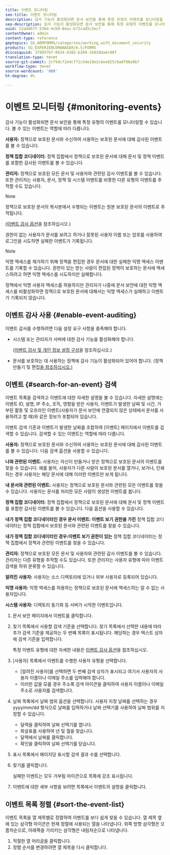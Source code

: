 ```yaml
---
title: 이벤트 모니터링
seo-title: 이벤트 모니터링
description: 감사 기능이 활성화되면 문서 보안을 통해 특정 유형의 이벤트를 모니터링할 수 있습니다. 문서 보안을 사용하여 이벤트 목록을 쉽게 검색하고 정렬할 수 있습니다.
seo-description: 감사 기능이 활성화되면 문서 보안을 통해 특정 유형의 이벤트를 모니터링할 수 있습니다. 문서 보안을 사용하여 이벤트 목록을 쉽게 검색하고 정렬할 수 있습니다.
uuid: 22add6ff-536d-4cb9-8eac-b72cad5c3ecf
contentOwner: admin
content-type: reference
geptopics: SG_AEMFORMS/categories/working_with_document_security
products: SG_EXPERIENCEMANAGER/6.5/FORMS
discoiquuid: 379957bf-0634-4182-b269-1b010da4c90f
translation-type: tm+mt
source-git-commit: 2cf9dcf2e9cf71c54e19e2c6ee825c9a8f00a9b7
workflow-type: tm+mt
source-wordcount: '989'
ht-degree: 0%

---
```



# 이벤트 모니터링 {#monitoring-events}

감사 기능이 활성화되면 문서 보안을 통해 특정 유형의 이벤트를 모니터링할 수 있습니다. 볼 수 있는 이벤트는 역할에 따라 다릅니다.

**사용자:** 정책으로 보호된 문서와 수신하여 사용하는 보호된 문서에 대해 감사된 이벤트를 볼 수 있습니다.

**정책 집합 코디네이터:** 정책 집합에서 정책으로 보호된 문서에 대해 문서 및 정책 이벤트를 포함한 감사된 이벤트를 볼 수 있습니다.

**관리자:** 정책으로 보호된 모든 문서 및 사용자와 관련된 감사 이벤트를 볼 수 있습니다. 또한 관리자는 사용자, 문서, 정책 및 시스템 이벤트를 비롯한 다른 유형의 이벤트를 추적할 수도 있습니다.

>[!NOTE]
>
>정책으로 보호된 문서의 복사본에서 수행되는 이벤트는 원본 보호된 문서의 이벤트로 추적됩니다.

([이벤트 감사 옵션](/help/forms/using/admin-help/configuring-client-server-options.md#event-auditing-options)을 참조하십시오.)

권한이 없는 사용자가 문서를 보려고 하거나 잘못된 사용자 이름 또는 암호를 사용하여 로그인을 시도하면 실패한 이벤트가 기록됩니다.

>[!NOTE]
>
>익명 액세스를 제거하기 위해 정책을 편집한 경우 문서에 대한 실패한 익명 액세스 이벤트를 기록할 수 있습니다. 권한이 있는 받는 사람이 편집된 정책이 보호하는 문서에 액세스하려고 하면 익명 액세스를 시도하지만 실패합니다.

정책에서 익명 사용자 액세스를 허용하지만 관리자가 나중에 문서 보안에 대한 익명 액세스를 비활성화하면 정책으로 보호된 문서에 대해서는 익명 액세스가 실패하고 이벤트가 기록되지 않습니다.

## 이벤트 감사 사용 {#enable-event-auditing}

이벤트 감사를 수행하려면 다음 설정 요구 사항을 충족해야 합니다.

* 시스템 또는 관리자가 서버에 대한 감사 기능을 활성화해야 합니다.

   ([이벤트 감사 및 개인 정보 설정 구성](/help/forms/using/admin-help/configuring-client-server-options.md#configuring-event-auditing-and-privacy-settings)을 참조하십시오.)

* 문서를 보호하는 데 사용하는 정책에 감사 기능이 활성화되어 있어야 합니다. (정책 만들기 및 편집[을 참조하십시오.)](/help/forms/using/admin-help/creating-policies.md#creating-and-editing-policies)

## 이벤트 {#search-for-an-event} 검색

이벤트 목록을 검색하고 이벤트에 대한 자세한 설명을 볼 수 있습니다. 자세한 설명에는 이벤트 ID, 설명, IP 주소, 조직, 영향을 받은 사용자, 이벤트가 발생한 날짜 및 시간, 거부된 활동 및 오프라인 이벤트(사용자가 문서 보안에 연결되지 않은 상태에서 문서를 사용하려고 할 때)와 같은 정보가 포함되어 있습니다.

이벤트 검색 기준과 이벤트가 발생한 날짜를 조합하여 [이벤트] 페이지에서 이벤트를 검색할 수 있습니다. 검색할 수 있는 이벤트는 역할에 따라 다릅니다.

**사용자:** 정책으로 보호된 문서와 수신하여 사용하는 보호된 문서에 대해 감사된 이벤트를 볼 수 있습니다. 다음 검색 옵션을 사용할 수 있습니다.

**나와 관련된 이벤트:** 사용자는 자신이 만들거나 받은 정책으로 보호된 문서의 이벤트를 찾을 수 있습니다. 예를 들어, 사용자가 다른 사람이 보호된 문서를 열거나, 보거나, 인쇄하는 경우 사용자는 해당 문서에 대해 이러한 이벤트만 보게 됩니다.

**내 문서와 관련된 이벤트:** 사용자는 정책으로 보호된 문서와 관련된 모든 이벤트를 찾을 수 있습니다. 사용자는 문서를 처리한 모든 사람이 생성한 이벤트를 봅니다.

**정책 집합 코디네이터:** 정책 집합에서 정책으로 보호된 문서에 대해 문서 및 정책 이벤트를 포함한 감사된 이벤트를 볼 수 있습니다. 다음 옵션을 사용할 수 있습니다.

**내가 정책 집합 코디네이터인 경우 문서 이벤트: 이벤트 보기 권한을 가진** 정책 집합 코디네이터는 정책 집합에서 보호된 문서와 관련된 이벤트를 찾을 수 있습니다.

**내가 정책 집합 코디네이터인 경우:이벤트 보기 권한이 있는** 정책 집합 코디네이터는 정책 집합에서 정책과 관련된 이벤트를 찾을 수 있습니다.

**관리자:** 정책으로 보호된 모든 문서 및 사용자와 관련된 감사 이벤트를 볼 수 있습니다. 관리자는 다른 유형을 추적할 수도 있습니다. 또한 관리자는 사용자 유형에 따라 이벤트 검색을 하위 분류할 수 있습니다.

**알려진 사용자:** 사용자는 소스 디렉토리에 있거나 외부 사용자로 등록되어 있습니다.

**익명 사용자:** 익명 액세스를 허용하는 정책으로 보호된 문서에 액세스하는 알 수 없는 사용자입니다.

**시스템 사용자:** 디렉토리 동기화 등 서버가 시작한 이벤트입니다.

1. 문서 보안 페이지에서 이벤트를 클릭합니다.
1. 찾기 목록에서 사용할 검색 기준을 선택합니다. 찾기 목록에서 선택한 내용에 따라 추가 검색 기준을 제공하는 두 번째 목록이 표시됩니다. 해당하는 경우 텍스트 상자에 검색 기준을 입력합니다.

   특정 이벤트 유형에 대한 자세한 내용은 [이벤트 감사 옵션](/help/forms/using/admin-help/configuring-client-server-options.md#event-auditing-options)을 참조하십시오.

1. [사용자] 목록에서 이벤트를 수행한 사용자 유형을 선택합니다.

   * [알려진 사용자]를 선택하면 두 번째 검색 상자가 표시되고 여기서 사용자의 사용자 이름이나 이메일 주소를 입력해야 합니다.
   * 이러한 값을 모를 경우 주소록 검색 아이콘을 클릭하여 사용자 이름이나 이메일 주소로 사용자를 검색합니다.

1. 날짜 목록에서 날짜 범위 옵션을 선택합니다. 사용자 지정 날짜를 선택하는 경우 yyyy/mm/dd 형식으로 날짜를 입력하거나 날짜 선택기를 사용하여 날짜 범위를 지정할 수 있습니다.

   * 달력을 클릭하여 날짜 선택기를 엽니다.
   * 화살표를 사용하여 년 및 월을 찾습니다.
   * 달력에서 날짜를 클릭합니다.
   * 확인을 클릭하여 날짜 선택기를 닫습니다.

1. 표시 목록에서 페이지당 표시할 검색 결과 수를 선택합니다.
1. 찾기를 클릭합니다.

   실패한 이벤트는 모두 거부됨 아이콘으로 목록에 강조 표시됩니다.

1. 이벤트에 대한 세부 사항을 보려면 목록에서 이벤트의 설명을 클릭합니다.

## 이벤트 목록 정렬 {#sort-the-event-list}

이벤트 목록을 열 제목별로 정렬하여 이벤트를 보다 쉽게 찾을 수 있습니다. 열 제목 옆에 있는 삼각형 아이콘은 현재 정렬에 사용되는 열을 나타냅니다. 위쪽 방향 삼각형은 오름차순으로, 아래쪽을 가리키는 삼각형은 내림차순으로 나타냅니다.

1. 적절한 열 머리글을 클릭합니다.
1. 정렬 순서를 변경하려면 열 제목을 다시 클릭합니다.


